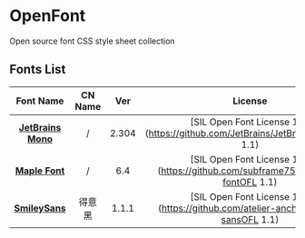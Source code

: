 # OpenFont

Open source font CSS style sheet collection

## Fonts List

|     Font Name      | CN Name | Ver  |                           License                            | Ind Free | Com Free |                           CSS Link                           |            Font Page             |      Font Type      |
| :----------------: | :-----: | :--: | :----------------------------------------------------------: |:--------:|:--------:| :----------------------------------------------------------: | :------------------------------: | :-----------------: |
| [**JetBrains Mono**](https://github.com/JetBrains/JetBrainsMono) | / | 2.304 | [SIL Open Font License 1.1](https://github.com/JetBrains/JetBrainsMonoOFL 1.1) | Yes | Yes | [CN CDN](https://cdn-tx1.pika.net.cn/Menu/JetBrainsMono.123yun.css) [Github](https://cdn-tx1.pika.net.cn/Menu/JetBrainsMono.github.css) | [JetBrainsMono](font/JetBrainsMono) | None |
| [**Maple Font**](https://github.com/subframe7536/maple-font) | / | 6.4 | [SIL Open Font License 1.1](https://github.com/subframe7536/maple-fontOFL 1.1) | √ | √ | [CN CDN](https://cdn-tx1.pika.net.cn/Menu/MapleMono.123yun.css) [Github](https://cdn-tx1.pika.net.cn/Menu/MapleMono.github.css) | [MapleMono](font/MapleMono) | None |
| [**SmileySans**](https://github.com/atelier-anchor/smiley-sans) | 得意黑 | 1.1.1 | [SIL Open Font License 1.1](https://github.com/atelier-anchor/smiley-sansOFL 1.1) | Yes | Yes | [CN CDN](https://cdn-tx1.pika.net.cn/Menu/SmileySans.123yun.css) [Github](https://cdn-tx1.pika.net.cn/Menu/SmileySans.github.css) | [SmileySans](font/SmileySans) | None |
